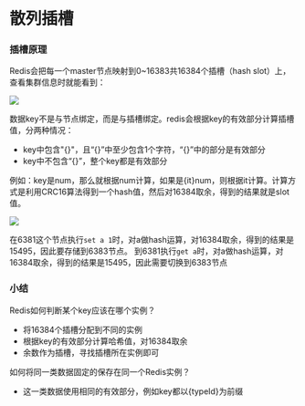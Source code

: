 # 散列插槽

### 插槽原理

Redis会把每一个master节点映射到0~16383共16384个插槽（hash slot）上，查看集群信息时就能看到：

![](images/redis-cluster-slots-01.png)

数据key不是与节点绑定，而是与插槽绑定。redis会根据key的有效部分计算插槽值，分两种情况：

- key中包含"{}"，且“{}”中至少包含1个字符，“{}”中的部分是有效部分
- key中不包含“{}”，整个key都是有效部分

例如：key是num，那么就根据num计算，如果是{it}num，则根据it计算。计算方式是利用CRC16算法得到一个hash值，然后对16384取余，得到的结果就是slot值。

![](images/redis-cluster-slots-02.png)

在6381这个节点执行`set a 1`时，对a做hash运算，对16384取余，得到的结果是15495，因此要存储到6383节点。
到6381执行`get a`时，对a做hash运算，对16384取余，得到的结果是15495，因此需要切换到6383节点

### 小结

Redis如何判断某个key应该在哪个实例？

- 将16384个插槽分配到不同的实例
- 根据key的有效部分计算哈希值，对16384取余
- 余数作为插槽，寻找插槽所在实例即可

如何将同一类数据固定的保存在同一个Redis实例？

- 这一类数据使用相同的有效部分，例如key都以{typeId}为前缀
